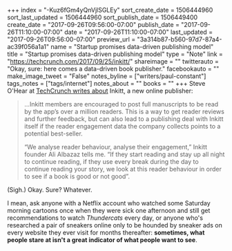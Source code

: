 +++
index = "-Kuz6fGm4yQnVjlSGLEy"
sort_create_date = 1506444960
sort_last_updated = 1506444960
sort_publish_date = 1506449400
create_date = "2017-09-26T09:56:00-07:00"
publish_date = "2017-09-26T11:10:00-07:00"
date = "2017-09-26T11:10:00-07:00"
last_updated = "2017-09-26T09:56:00-07:00"
preview_url = "3a314b87-b560-97d7-87a4-ac39f056a1a1"
name = "Startup promises data-driven publishing model"
title = "Startup promises data-driven publishing model"
type = "Note"
link = "https://techcrunch.com/2017/09/25/inkitt/"
shareimage = ""
twitterauto = "Okay, sure: here comes a data-driven book publisher."
facebookauto = ""
make_image_tweet = "False"
notes_byline = ["writers/paul-constant"]
tags_notes = ["tags/internet"]
notes_about = ""
books = ""
+++
Steve O'Hear at [TechCrunch writes about](https://techcrunch.com/2017/09/25/inkitt/) Inkitt, a new online publisher:

<blockquote><p>...Inkitt members are encouraged to post full manuscripts to be read by the app’s over a million readers. This is a way to get reader reviews and further feedback, but can also lead to a publishing deal with Inkitt itself if the reader engagement data the company collects points to a potential best-seller.</p>

<p>“We analyse reader behaviour, analyse their engagement,” Inkitt founder Ali Albazaz tells me. “If they start reading and stay up all night to continue reading, if they use every break during the day to continue reading your story, we look at this reader behaviour in order to see if a book is good or not good”.</p></blockquote>

(Sigh.) Okay. Sure? Whatever.

I mean, ask anyone with a Netflix account who watched some Saturday morning cartoons once when they were sick one afternoon and still get recommendations to watch *Thundercats* every day, or anyone who's researched a pair of sneakers online only to be hounded by sneaker ads on every website they ever visit for months thereafter: **sometimes, what people stare at isn't a great indicator of what people want to see**.